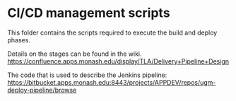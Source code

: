 # CI/CD management scripts

This folder contains the scripts required to execute the build and deploy phases.

Details on the stages can be found in the wiki.
https://confluence.apps.monash.edu/display/TLA/Delivery+Pipeline+Design

The code that is used to describe the Jenkins pipeline:
https://bitbucket.apps.monash.edu:8443/projects/APPDEV/repos/ugm-deploy-pipeline/browse
